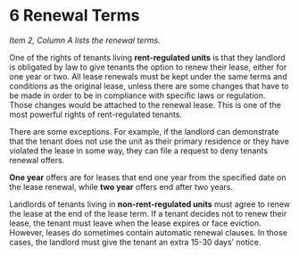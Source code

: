 # 6 Renewal Terms
_Item 2, Column A lists the renewal terms._

One of the rights of tenants living **rent-regulated units** is that they landlord is obligated by law to give tenants the option to renew their lease, either for one year or two. All lease renewals must be kept under the same terms and conditions as the original lease, unless there are some changes that have to be made in order to be in compliance with specific laws or regulation. Those changes would be attached to the renewal lease. This is one of the most powerful rights of rent-regulated tenants. 

There are some exceptions. For example, if the landlord can demonstrate that the tenant does not use the unit as their primary residence or they have violated the lease in some way, they can file a request to deny tenants renewal offers. 

**One year** offers are for leases that end one year from the specified date on the lease renewal, while **two year** offers end after two years. 

Landlords of tenants living in **non-rent-regulated units** must agree to renew the lease at the end of the lease term. If a tenant decides not to renew their lease, the tenant must leave when the lease expires or face eviction. However, leases do sometimes contain automatic renewal clauses. In those cases, the landlord must give the tenant an extra 15-30 days’ notice.